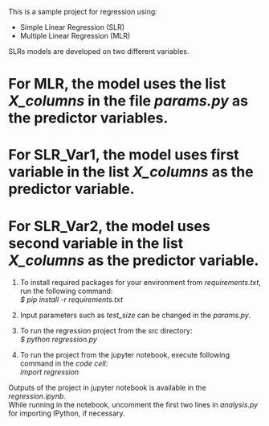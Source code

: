 This is a sample project for regression using: 
- Simple Linear Regression (SLR) 
- Multiple Linear Regression (MLR)

SLRs models are developed on two different variables. 
# For MLR, the model uses the list *X_columns* in the file *params.py* as the predictor variables.
# For SLR_Var1, the model uses first variable in the list *X_columns* as the predictor variable.
# For SLR_Var2, the model uses second variable in the list *X_columns* as the predictor variable.

1. To install required packages for your environment from *requirements.txt*, run the following command:   
*$ pip install -r requirements.txt*  

2. Input parameters such as *test_size* can be changed in the *params.py*.

3. To run the regression project from the *src* directory:   
*$ python regression.py*

4. To run the project from the jupyter notebook, execute following command in the *code cell*:   
*import regression*  

Outputs of the project in jupyter notebook is available in the *regression.ipynb*.   
While running in the notebook, uncomment the first two lines in *analysis.py* for importing IPython, if necessary.

